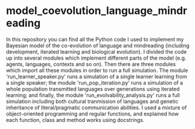 # model_coevolution_language_mindreading
In this repository you can find all the Python code I used to implement my Bayesian model of the co-evolution of language and mindreading (including development, iterated learning and biological evolution). I divided the code up into several modules which implement different parts of the model (e.g. agents, languages, contexts and so on). Then there are three modules which import all these modules in order to run a full simulation. The module 'run_learner_speaker.py' runs a simulation of a single learner learning from a single speaker; the module 'run_pop_iteration.py' runs a simulation of a whole population transmitted languages over generations using iterated learning; and finally, the module 'run_evolvability_analysis.py' runs a full simulation including both cultural tranmission of languages and genetic inheritance of literal/pragmatic communication abilities. I used a mixture of object-oriented programming and regular functions, and explained how each function, class and method works using docstrings.
